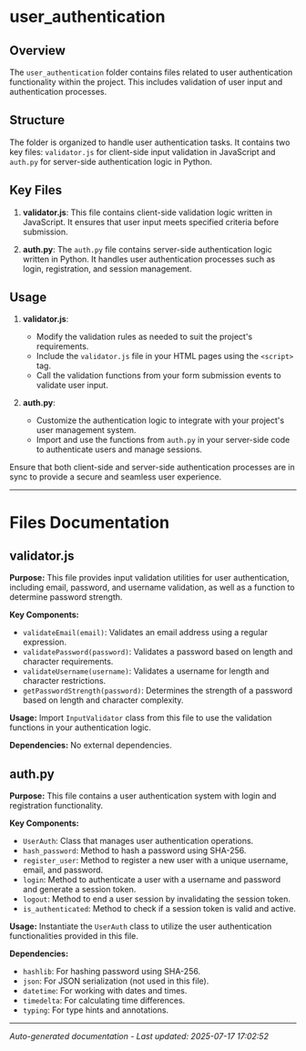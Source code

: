 # user_authentication

## Overview
The `user_authentication` folder contains files related to user authentication functionality within the project. This includes validation of user input and authentication processes.

## Structure
The folder is organized to handle user authentication tasks. It contains two key files: `validator.js` for client-side input validation in JavaScript and `auth.py` for server-side authentication logic in Python.

## Key Files
1. **validator.js**: This file contains client-side validation logic written in JavaScript. It ensures that user input meets specified criteria before submission.
   
2. **auth.py**: The `auth.py` file contains server-side authentication logic written in Python. It handles user authentication processes such as login, registration, and session management.

## Usage
1. **validator.js**:
   - Modify the validation rules as needed to suit the project's requirements.
   - Include the `validator.js` file in your HTML pages using the `<script>` tag.
   - Call the validation functions from your form submission events to validate user input.

2. **auth.py**:
   - Customize the authentication logic to integrate with your project's user management system.
   - Import and use the functions from `auth.py` in your server-side code to authenticate users and manage sessions.

Ensure that both client-side and server-side authentication processes are in sync to provide a secure and seamless user experience.

---

# Files Documentation

## validator.js

**Purpose:** This file provides input validation utilities for user authentication, including email, password, and username validation, as well as a function to determine password strength.

**Key Components:**
- `validateEmail(email)`: Validates an email address using a regular expression.
- `validatePassword(password)`: Validates a password based on length and character requirements.
- `validateUsername(username)`: Validates a username for length and character restrictions.
- `getPasswordStrength(password)`: Determines the strength of a password based on length and character complexity.

**Usage:** Import `InputValidator` class from this file to use the validation functions in your authentication logic.

**Dependencies:** No external dependencies.

## auth.py

**Purpose:** This file contains a user authentication system with login and registration functionality.

**Key Components:**
- `UserAuth`: Class that manages user authentication operations.
- `hash_password`: Method to hash a password using SHA-256.
- `register_user`: Method to register a new user with a unique username, email, and password.
- `login`: Method to authenticate a user with a username and password and generate a session token.
- `logout`: Method to end a user session by invalidating the session token.
- `is_authenticated`: Method to check if a session token is valid and active.

**Usage:** Instantiate the `UserAuth` class to utilize the user authentication functionalities provided in this file.

**Dependencies:**
- `hashlib`: For hashing password using SHA-256.
- `json`: For JSON serialization (not used in this file).
- `datetime`: For working with dates and times.
- `timedelta`: For calculating time differences.
- `typing`: For type hints and annotations.

---
*Auto-generated documentation - Last updated: 2025-07-17 17:02:52*
